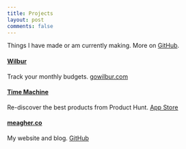 ```yaml
---
title: Projects
layout: post
comments: false
---
```


Things I have made or am currently making. More on [GitHub](https://github.com/tmm/).

#### [Wilbur](https://gowilbur.com)

Track your monthly budgets. [gowilbur.com](https://gowilbur.com)

#### [Time Machine](https://itunes.apple.com/us/app/product-hunt-time-machine/id956311358)

Re-discover the best products from Product Hunt. [App Store](https://itunes.apple.com/us/app/product-hunt-time-machine/id956311358)

#### [meagher.co](https://github.com/tmm/tmm.github.io)

My website and blog. [GitHub](https://github.com/tmm/tmm.github.io)